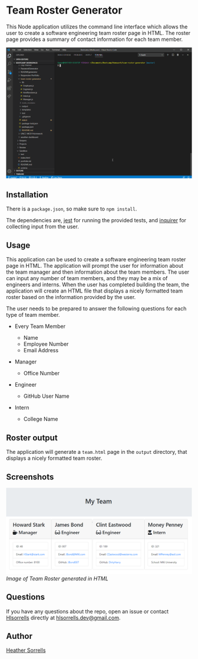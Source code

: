 # Team Roster Generator
This Node application utilizes the command line interface which allows the user to create a software engineering team roster page in HTML. The roster page provides a summary of contact information for each team member.

![](image/teamRosterGenerator.gif)

## Installation
There is a `package.json`, so make sure to `npm install`.

The dependencies are, [jest](https://jestjs.io/) for running the provided tests, and [inquirer](https://www.npmjs.com/package/inquirer) for collecting input from the user.

## Usage
This application can be used to create a software engineering team roster page in HTML. The application will prompt the user for information about the team manager and then information about the team members. The user can input any number of team members, and they may be a mix of engineers and interns. When the user has completed building the team, the application will create an HTML file that displays a nicely formatted team roster based on the information provided by the user.

The user needs to be prepared to answer the following questions for each type of team member.

* Every Team Member
    - Name
    - Employee Number
    - Email Address

* Manager
    - Office Number

* Engineer
    - GitHub User Name

* Intern
    - College Name

## Roster output

The application will generate a `team.html` page in the `output` directory, that displays a nicely formatted team roster.

## Screenshots

![Team Roster Screenshots](image/teamRosterScreenshot.PNG)
*Image of Team Roster generated in HTML*

## Questions
If you have any questions about the repo, open an issue or contact [Hlsorrells](github.com/Hlsorrells) directly at [hlsorrells.dev@gmail.com](mailto:hlsorrells.dev@gmail.com).

## Author

[Heather Sorrells](mailto:hlsorrells.dev@gmail.com)
